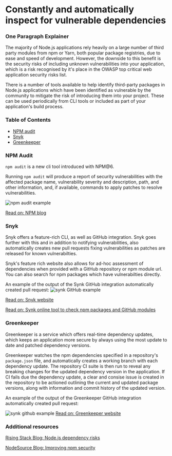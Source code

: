 # Constantly and automatically inspect for vulnerable dependencies

### One Paragraph Explainer

The majority of Node.js applications rely heavily on a large number of third party modules from npm or Yarn, both popular package registries, due to ease and speed of development. However, the downside to this benefit is the security risks of including unknown vulnerabilities into your application, which is a risk recognised by it's place in the OWASP top critical web application security risks list.

There is a number of tools available to help identify third-party packages in Node.js applications which have been identified as vulnerable by the community to mitigate the risk of introducing them into your project. These can be used periodically from CLI tools or included as part of your application's build process.

### Table of Contents

- [NPM audit](#npm-audit)
- [Snyk](#snyk)
- [Greenkeeper](#greenkeeper)

### NPM Audit

`npm audit` is a new cli tool introduced with NPM@6. 

Running `npm audit` will produce a report of security vulnerabilities with the affected package name, vulnerability severity and description, path, and other information, and, if available, commands to apply patches to resolve vulnerabilities.

![npm audit example](/assets/images/npm-audit.png)

[Read on: NPM blog](https://docs.npmjs.com/getting-started/running-a-security-audit)

### Snyk

Snyk offers a feature-rich CLI, as well as GitHub integration. Snyk goes further with this and in addition to notifying vulnerabilities, also automatically creates new pull requests fixing vulnerabilities as patches are released for known vulnerabilties.

Snyk's feature rich website also allows for ad-hoc assessment of dependencies when provided with a GitHub repository or npm module url. You can also search for npm packages which have vulnerabilties directly.

An example of the output of the Synk GitHub integration automatically created pull request:
![synk GitHub example](/assets/images/snyk.png)

[Read on: Snyk website](https://snyk.io/)

[Read on: Synk online tool to check npm packages and GitHub modules](https://snyk.io/test)

### Greenkeeper

Greenkeeper is a service which offers real-time dependency updates, which keeps an application more secure by always using the most update to date and patched dependency versions.

Greenkeeper watches the npm dependencies specified in a repository's `package.json` file, and automatically creates a working branch with each dependency update. The repository CI suite is then run to reveal any breaking changes for the updated dependency version in the application. If CI fails due the dependency update, a clear and consise issue is created in the repository to be actioned outlining the current and updated package versions, along with information and commit history of the updated version.

An example of the output of the Greenkeeper GitHub integration automatically created pull request:

![synk github example](/assets/images/greenkeeper.png)
[Read on: Greenkeeper website](https://greenkeeper.io/)

### Additional resources

[Rising Stack Blog: Node.js dependency risks](https://blog.risingstack.com/controlling-node-js-security-risk-npm-dependencies/)

[NodeSource Blog: Improving npm security](https://nodesource.com/blog/how-to-reduce-risk-and-improve-security-around-npm)
